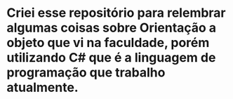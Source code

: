 # Criei esse repositório para relembrar algumas coisas sobre Orientação a objeto que vi na faculdade, porém utilizando C# que é a linguagem de programação que trabalho atualmente.
